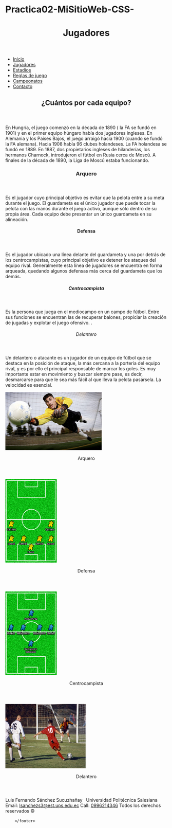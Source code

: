 # Practica02-MiSitioWeb-CSS-
<!DOCTYPE html>
<html lang="es" dir="ltr">
  <head>
    <!--
    Practica02
    Futbol
    Author:   Fernando Sánchez
    Date: 19/10/2019
    Filename: index1.html
    -->
    <meta charset="utf-8">
    <title> Futbol</title>
    <link rel="stylesheet" type="text/css" href="css/trescolumnas.css">
    <link rel="stylesheet" type="text/css" href="css/reglas.css">
  </head>
  <body>
    <header class="otro">
      <h1>Jugadores</h1>
    </header>
    <nav id="menu">
      <ul >
        <li><a href="index.html">Inicio</a></li>
        <li><a href="index1.html">Jugadores</a></li>
        <li><a href="index2.html">Estadios</a></li>
        <li><a href="index3.html">Reglas de juego</a></li>
        <li><a href="index4.html">Campeonatos</a></li>
        <li><a href="index5.html">Contacto</a></li>
      </ul>
    </nav>
    <aside class="contenido">
      <section>
        <header>
          <h2>¿Cuántos por cada equipo?</h2>
        </header>
          <p class="imagen40">
            En Hungría, el juego comenzó en la década de 1890 ( la FA se fundó en 1901) y en el primer equipo húngaro había dos jugadores ingleses.
            En Alemania y los Países Bajos, el juego arraigó hacia 1900 (cuando se fundó la FA alemana). Hacia 1908 había 96 clubes holandeses.
            La FA holandesa se fundó en 1889. En 1887, dos propietarios ingleses de hilanderías, los hermanos Charnock, introdujeron el fútbol en
            Rusia cerca de Moscú. A finales de la década de 1890, la Liga de Moscú estaba funcionando.
          </p>
        <header>
          <h3>Arquero</h3>
        </header>
          <p class="imagen41">
            Es el jugador cuyo principal objetivo es evitar que la pelota entre a su meta durante el juego.
            El guardameta es el único jugador que puede tocar la pelota con las manos durante el juego activo,
            aunque sólo dentro de su propia área. Cada equipo debe presentar un único guardameta en su alineación.
          </p>
        <header>
          <h4>Defensa</h4>
        </header>
          <p class="imagen42">
            Es el jugador ubicado una línea delante del guardameta y una por detrás de los centrocampistas,
            cuyo principal objetivo es detener los ataques del equipo rival. Generalmente esta línea de jugadores
            se encuentra en forma arqueada, quedando algunos defensas más cerca del guardameta que los demás.
          </p>
          <header>
            <h5>Centrocampista</h5>
          </header>
            <p class="imagen43">
              Es la persona que juega en el mediocampo en un campo de fútbol. Entre sus funciones se encuentran
              las de recuperar balones, propiciar la creación de jugadas y explotar el juego ofensivo. .
            </p>
         <header>
          <h6>Delantero</h6>
         </header>
          <p class="imagen44">
            Un delantero o atacante es un jugador de un equipo de fútbol que se destaca en la posición de ataque,
            la más cercana a la portería del equipo rival, y es por ello el principal responsable de marcar los goles.
            Es muy importante estar en movimiento y buscar siempre pase, es decir, desmarcarse para que le sea más fácil
            al que lleva la pelota pasársela. La velocidad es esencial.
          </p>
      </section>
    </aside>
    <aside class="lateral">
        <img src="image/futbolH009.jpg" alt="" width="300" height="180" class="imagen8">
        <header>
          <p class="imagen22">Arquero</p>
        </header>
        <img src="image/futbolH010.png" alt="" width="160" height="260" class="imagen9">
        <header>
          <p class="imagen23"> Defensa</p>
        </header>
        <img src="image/futbolH011.png" alt="" width="160" height="260" class="imagen10">
        <header>
          <p class="imagen24">Centrocampista</p>
        </header>
        <img src="image/futbolH012.jpg" alt="" width="250" height="200" class="imagen11">
        <header>
          <p class="imagen25">Delantero</p>
        </header>
    </aside>
    <footer class="otro">
      <p class="imagen78">
			Luis Fernando Sánchez Sucuzhañay &nbsp; Universidad Politécnica Salesiana
			Email: <a href="mailto:lsanchezs3@est.ups.edu.ec">lsanchezs3@est.ups.edu.ec</a>
			Call: <a href="tel:+5930996214346">0996214346</a> Todos los derechos reservados © </p>

		</footer>

  </body>
</html>
